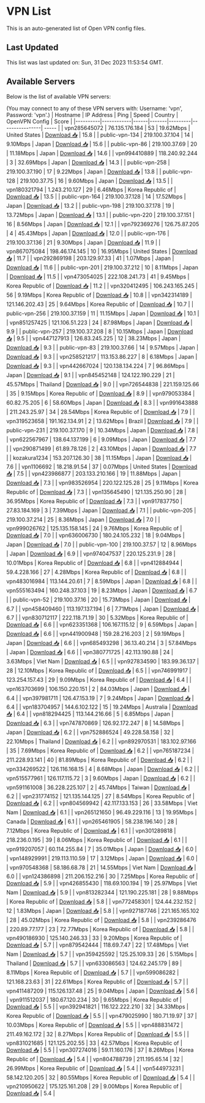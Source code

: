 # VPN List

This is an auto-generated list of Open VPN config files.

## Last Updated

This list was last updated on: Sun, 31 Dec 2023 11:53:54 GMT.

## Available Servers

Below is the list of available VPN servers:

(You may connect to any of these VPN servers with: Username: 'vpn', Password: 'vpn'.)
| Hostname | IP Address | Ping | Speed | Country | OpenVPN Config | Score |
|----------|------------|------|-------|---------|----------------| ----- |
| vpn285645072 | 76.135.176.184 | 53 | 19.62Mbps | United States | [Download 📥](./configs/server_0_US.ovpn) | 15.8 |
| public-vpn-134 | 219.100.37.104 | 14 | 9.10Mbps | Japan | [Download 📥](./configs/server_1_JP.ovpn) | 15.6 |
| public-vpn-86 | 219.100.37.69 | 20 | 11.18Mbps | Japan | [Download 📥](./configs/server_2_JP.ovpn) | 14.6 |
| vpn994410889 | 118.240.92.244 | 3 | 32.69Mbps | Japan | [Download 📥](./configs/server_3_JP.ovpn) | 14.3 |
| public-vpn-258 | 219.100.37.190 | 17 | 9.22Mbps | Japan | [Download 📥](./configs/server_4_JP.ovpn) | 13.8 |
| public-vpn-128 | 219.100.37.75 | 16 | 9.60Mbps | Japan | [Download 📥](./configs/server_5_JP.ovpn) | 13.5 |
| vpn180321794 | 1.243.210.127 | 29 | 6.46Mbps | Korea Republic of | [Download 📥](./configs/server_6_KR.ovpn) | 13.5 |
| public-vpn-164 | 219.100.37.128 | 14 | 17.52Mbps | Japan | [Download 📥](./configs/server_7_JP.ovpn) | 13.2 |
| public-vpn-198 | 219.100.37.178 | 19 | 13.72Mbps | Japan | [Download 📥](./configs/server_8_JP.ovpn) | 13.1 |
| public-vpn-220 | 219.100.37.151 | 16 | 8.56Mbps | Japan | [Download 📥](./configs/server_9_JP.ovpn) | 12.1 |
| vpn792369276 | 126.75.87.205 | 4 | 45.43Mbps | Japan | [Download 📥](./configs/server_10_JP.ovpn) | 12.0 |
| public-vpn-176 | 219.100.37.136 | 21 | 9.30Mbps | Japan | [Download 📥](./configs/server_11_JP.ovpn) | 11.9 |
| vpn867075084 | 198.46.174.145 | 10 | 16.95Mbps | United States | [Download 📥](./configs/server_12_US.ovpn) | 11.7 |
| vpn292869198 | 203.129.97.33 | 41 | 1.07Mbps | Japan | [Download 📥](./configs/server_13_JP.ovpn) | 11.6 |
| public-vpn-201 | 219.100.37.212 | 10 | 8.11Mbps | Japan | [Download 📥](./configs/server_14_JP.ovpn) | 11.5 |
| vpn473054025 | 222.108.241.73 | 41 | 9.45Mbps | Korea Republic of | [Download 📥](./configs/server_15_KR.ovpn) | 11.2 |
| vpn320412495 | 106.243.165.245 | 56 | 9.19Mbps | Korea Republic of | [Download 📥](./configs/server_16_KR.ovpn) | 10.8 |
| vpn342314189 | 121.146.202.43 | 25 | 9.64Mbps | Korea Republic of | [Download 📥](./configs/server_17_KR.ovpn) | 10.7 |
| public-vpn-256 | 219.100.37.159 | 11 | 11.15Mbps | Japan | [Download 📥](./configs/server_18_JP.ovpn) | 10.1 |
| vpn851257425 | 121.106.51.223 | 24 | 87.98Mbps | Japan | [Download 📥](./configs/server_19_JP.ovpn) | 9.9 |
| public-vpn-257 | 219.100.37.208 | 8 | 10.15Mbps | Japan | [Download 📥](./configs/server_20_JP.ovpn) | 9.5 |
| vpn447127913 | 126.83.245.225 | 12 | 38.23Mbps | Japan | [Download 📥](./configs/server_21_JP.ovpn) | 9.3 |
| public-vpn-83 | 219.100.37.66 | 14 | 9.57Mbps | Japan | [Download 📥](./configs/server_22_JP.ovpn) | 9.3 |
| vpn258521217 | 113.153.86.227 | 8 | 6.18Mbps | Japan | [Download 📥](./configs/server_23_JP.ovpn) | 9.3 |
| vpn442667024 | 120.138.134.224 | 7 | 96.86Mbps | Japan | [Download 📥](./configs/server_24_JP.ovpn) | 9.1 |
| vpn845452148 | 124.122.190.229 | 21 | 45.57Mbps | Thailand | [Download 📥](./configs/server_25_TH.ovpn) | 9.0 |
| vpn726544838 | 221.159.125.66 | 35 | 9.15Mbps | Korea Republic of | [Download 📥](./configs/server_26_KR.ovpn) | 8.9 |
| vpn979053384 | 60.82.75.205 | 6 | 58.60Mbps | Japan | [Download 📥](./configs/server_27_JP.ovpn) | 8.3 |
| vpn991643888 | 211.243.25.97 | 34 | 28.54Mbps | Korea Republic of | [Download 📥](./configs/server_28_KR.ovpn) | 7.9 |
| vpn319523658 | 191.162.134.91 | 2 | 13.62Mbps | Brazil | [Download 📥](./configs/server_29_BR.ovpn) | 7.9 |
| public-vpn-231 | 219.100.37.170 | 9 | 10.34Mbps | Japan | [Download 📥](./configs/server_30_JP.ovpn) | 7.8 |
| vpn622567967 | 138.64.137.199 | 6 | 9.09Mbps | Japan | [Download 📥](./configs/server_31_JP.ovpn) | 7.7 |
| vpn290871499 | 61.89.78.126 | 2 | 43.10Mbps | Japan | [Download 📥](./configs/server_32_JP.ovpn) | 7.7 |
| kozakura1234 | 153.207.126.30 | 38 | 11.15Mbps | Japan | [Download 📥](./configs/server_33_JP.ovpn) | 7.6 |
| vpn1106692 | 18.218.91.54 | 37 | 0.07Mbps | United States | [Download 📥](./configs/server_34_US.ovpn) | 7.5 |
| vpn423986877 | 203.133.210.166 | 19 | 11.88Mbps | Japan | [Download 📥](./configs/server_35_JP.ovpn) | 7.3 |
| vpn983526954 | 220.122.125.28 | 25 | 9.11Mbps | Korea Republic of | [Download 📥](./configs/server_36_KR.ovpn) | 7.3 |
| vpn135645490 | 121.135.250.90 | 28 | 36.95Mbps | Korea Republic of | [Download 📥](./configs/server_37_KR.ovpn) | 7.3 |
| vpn917837750 | 27.83.184.169 | 3 | 7.39Mbps | Japan | [Download 📥](./configs/server_38_JP.ovpn) | 7.1 |
| public-vpn-205 | 219.100.37.214 | 25 | 8.36Mbps | Japan | [Download 📥](./configs/server_39_JP.ovpn) | 7.0 |
| vpn999026762 | 125.135.158.145 | 24 | 9.76Mbps | Korea Republic of | [Download 📥](./configs/server_40_KR.ovpn) | 7.0 |
| vpn636006730 | 180.24.105.232 | 18 | 9.04Mbps | Japan | [Download 📥](./configs/server_41_JP.ovpn) | 7.0 |
| public-vpn-100 | 219.100.37.57 | 12 | 8.96Mbps | Japan | [Download 📥](./configs/server_42_JP.ovpn) | 6.9 |
| vpn974047537 | 220.125.231.9 | 28 | 10.01Mbps | Korea Republic of | [Download 📥](./configs/server_43_KR.ovpn) | 6.8 |
| vpn412884944 | 59.4.228.166 | 27 | 4.28Mbps | Korea Republic of | [Download 📥](./configs/server_44_KR.ovpn) | 6.8 |
| vpn483016984 | 113.144.20.61 | 7 | 8.59Mbps | Japan | [Download 📥](./configs/server_45_JP.ovpn) | 6.8 |
| vpn555163494 | 160.248.37.103 | 19 | 8.23Mbps | Japan | [Download 📥](./configs/server_46_JP.ovpn) | 6.7 |
| public-vpn-52 | 219.100.37.16 | 20 | 15.73Mbps | Japan | [Download 📥](./configs/server_47_JP.ovpn) | 6.7 |
| vpn458409460 | 113.197.137.194 | 6 | 7.71Mbps | Japan | [Download 📥](./configs/server_48_JP.ovpn) | 6.7 |
| vpn830712117 | 222.118.71.19 | 30 | 5.32Mbps | Korea Republic of | [Download 📥](./configs/server_49_KR.ovpn) | 6.6 |
| vpn623351368 | 106.167.115.12 | 9 | 6.59Mbps | Japan | [Download 📥](./configs/server_50_JP.ovpn) | 6.6 |
| vpn441900948 | 159.28.216.203 | 2 | 59.19Mbps | Japan | [Download 📥](./configs/server_51_JP.ovpn) | 6.6 |
| vpn685493298 | 36.13.40.214 | 3 | 57.84Mbps | Japan | [Download 📥](./configs/server_52_JP.ovpn) | 6.6 |
| vpn380771725 | 42.113.190.88 | 24 | 3.63Mbps | Viet Nam | [Download 📥](./configs/server_53_VN.ovpn) | 6.5 |
| vpn927834590 | 183.99.36.137 | 28 | 12.10Mbps | Korea Republic of | [Download 📥](./configs/server_54_KR.ovpn) | 6.5 |
| vpn746991917 | 123.254.157.43 | 29 | 9.09Mbps | Korea Republic of | [Download 📥](./configs/server_55_KR.ovpn) | 6.4 |
| vpn163703699 | 106.150.220.151 | 2 | 84.03Mbps | Japan | [Download 📥](./configs/server_56_JP.ovpn) | 6.4 |
| vpn397981711 | 126.47.153.19 | 7 | 9.24Mbps | Japan | [Download 📥](./configs/server_57_JP.ovpn) | 6.4 |
| vpn183704957 | 144.6.102.122 | 15 | 19.24Mbps | Australia | [Download 📥](./configs/server_58_AU.ovpn) | 6.4 |
| vpn818294425 | 113.144.216.66 | 5 | 6.85Mbps | Japan | [Download 📥](./configs/server_59_JP.ovpn) | 6.3 |
| vpn747870869 | 126.92.172.247 | 8 | 14.58Mbps | Japan | [Download 📥](./configs/server_60_JP.ovpn) | 6.2 |
| vpn752886524 | 49.228.58.158 | 32 | 22.10Mbps | Thailand | [Download 📥](./configs/server_61_TH.ovpn) | 6.2 |
| vpn892970531 | 183.102.97.166 | 35 | 7.69Mbps | Korea Republic of | [Download 📥](./configs/server_62_KR.ovpn) | 6.2 |
| vpn765187234 | 211.228.93.141 | 40 | 81.89Mbps | Korea Republic of | [Download 📥](./configs/server_63_KR.ovpn) | 6.2 |
| vpn334269522 | 126.116.168.15 | 4 | 8.68Mbps | Japan | [Download 📥](./configs/server_64_JP.ovpn) | 6.2 |
| vpn515577961 | 126.117.115.72 | 3 | 9.60Mbps | Japan | [Download 📥](./configs/server_65_JP.ovpn) | 6.2 |
| vpn591161008 | 36.228.225.107 | 2 | 45.74Mbps | Taiwan | [Download 📥](./configs/server_66_TW.ovpn) | 6.2 |
| vpn231774152 | 121.135.144.125 | 27 | 8.54Mbps | Korea Republic of | [Download 📥](./configs/server_67_KR.ovpn) | 6.2 |
| vpn804569942 | 42.117.133.153 | 26 | 33.58Mbps | Viet Nam | [Download 📥](./configs/server_68_VN.ovpn) | 6.1 |
| vpn265121650 | 96.49.229.116 | 13 | 19.95Mbps | Canada | [Download 📥](./configs/server_69_CA.ovpn) | 6.1 |
| vpn265461905 | 58.238.196.140 | 28 | 7.12Mbps | Korea Republic of | [Download 📥](./configs/server_70_KR.ovpn) | 6.1 |
| vpn301289818 | 218.236.0.195 | 39 | 8.06Mbps | Korea Republic of | [Download 📥](./configs/server_71_KR.ovpn) | 6.1 |
| vpn919207057 | 60.114.255.84 | 7 | 35.01Mbps | Japan | [Download 📥](./configs/server_72_JP.ovpn) | 6.0 |
| vpn148929991 | 219.113.110.59 | 17 | 3.12Mbps | Japan | [Download 📥](./configs/server_73_JP.ovpn) | 6.0 |
| vpn970548368 | 58.186.68.78 | 21 | 14.55Mbps | Viet Nam | [Download 📥](./configs/server_74_VN.ovpn) | 6.0 |
| vpn124386898 | 211.206.152.216 | 30 | 7.25Mbps | Korea Republic of | [Download 📥](./configs/server_75_KR.ovpn) | 5.9 |
| vpn426855430 | 118.69.100.194 | 19 | 25.97Mbps | Viet Nam | [Download 📥](./configs/server_76_VN.ovpn) | 5.9 |
| vpn813282344 | 121.190.225.181 | 28 | 9.88Mbps | Korea Republic of | [Download 📥](./configs/server_77_KR.ovpn) | 5.8 |
| vpn772458301 | 124.44.232.152 | 12 | 1.83Mbps | Japan | [Download 📥](./configs/server_78_JP.ovpn) | 5.8 |
| vpn927187746 | 221.165.165.102 | 28 | 45.02Mbps | Korea Republic of | [Download 📥](./configs/server_79_KR.ovpn) | 5.8 |
| vpn239286476 | 220.89.77.177 | 23 | 72.77Mbps | Korea Republic of | [Download 📥](./configs/server_80_KR.ovpn) | 5.8 |
| vpn490186930 | 125.140.246.33 | 33 | 9.20Mbps | Korea Republic of | [Download 📥](./configs/server_81_KR.ovpn) | 5.7 |
| vpn879542444 | 118.69.7.47 | 22 | 17.48Mbps | Viet Nam | [Download 📥](./configs/server_82_VN.ovpn) | 5.7 |
| vpn359425592 | 125.25.109.33 | 26 | 5.15Mbps | Thailand | [Download 📥](./configs/server_83_TH.ovpn) | 5.7 |
| vpn633086563 | 124.62.245.179 | 89 | 8.11Mbps | Korea Republic of | [Download 📥](./configs/server_84_KR.ovpn) | 5.7 |
| vpn599086282 | 121.168.23.63 | 31 | 22.61Mbps | Korea Republic of | [Download 📥](./configs/server_85_KR.ovpn) | 5.7 |
| vpn411487209 | 115.126.137.48 | 25 | 9.04Mbps | Japan | [Download 📥](./configs/server_86_JP.ovpn) | 5.6 |
| vpn911512037 | 180.67.120.234 | 30 | 9.65Mbps | Korea Republic of | [Download 📥](./configs/server_87_KR.ovpn) | 5.5 |
| vpn392941821 | 116.122.222.210 | 32 | 34.33Mbps | Korea Republic of | [Download 📥](./configs/server_88_KR.ovpn) | 5.5 |
| vpn479025990 | 180.71.19.97 | 37 | 10.03Mbps | Korea Republic of | [Download 📥](./configs/server_89_KR.ovpn) | 5.5 |
| vpn488831472 | 211.49.162.172 | 32 | 8.27Mbps | Korea Republic of | [Download 📥](./configs/server_90_KR.ovpn) | 5.5 |
| vpn831021685 | 121.125.202.55 | 33 | 42.57Mbps | Korea Republic of | [Download 📥](./configs/server_91_KR.ovpn) | 5.5 |
| vpn307274016 | 59.11.160.176 | 37 | 8.26Mbps | Korea Republic of | [Download 📥](./configs/server_92_KR.ovpn) | 5.4 |
| vpn804788739 | 211.195.65.14 | 32 | 26.99Mbps | Korea Republic of | [Download 📥](./configs/server_93_KR.ovpn) | 5.4 |
| vpn544973231 | 58.142.120.205 | 32 | 80.55Mbps | Korea Republic of | [Download 📥](./configs/server_94_KR.ovpn) | 5.4 |
| vpn210950622 | 175.125.161.208 | 29 | 9.00Mbps | Korea Republic of | [Download 📥](./configs/server_95_KR.ovpn) | 5.4 |
